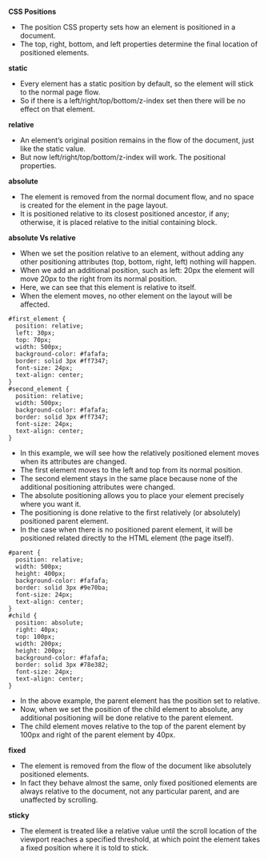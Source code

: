 **CSS Positions**

* The position CSS property sets how an element is positioned in a document.
* The top, right, bottom, and left properties determine the final location of positioned elements.

**static**

* Every element has a static position by default, so the element will stick to the normal page flow.
* So if there is a left/right/top/bottom/z-index set then there will be no effect on that element.

**relative**

* An element’s original position remains in the flow of the document, just like the static value.
* But now left/right/top/bottom/z-index will work. The positional properties.

**absolute**

* The element is removed from the normal document flow, and no space is created for the element in the page layout. 
* It is positioned relative to its closest positioned ancestor, if any; otherwise, it is placed relative to the initial containing block.

**absolute Vs relative**

* When we set the position relative to an element, without adding any other positioning attributes (top, bottom, right, left) nothing will happen.
* When we add an additional position, such as left: 20px the element will move 20px to the right from its normal position. 
* Here, we can see that this element is relative to itself. 
* When the element moves, no other element on the layout will be affected.

```
#first_element { 
  position: relative; 
  left: 30px; 
  top: 70px; 
  width: 500px; 
  background-color: #fafafa; 
  border: solid 3px #ff7347; 
  font-size: 24px; 
  text-align: center; 
} 
#second_element { 
  position: relative; 
  width: 500px; 
  background-color: #fafafa; 
  border: solid 3px #ff7347; 
  font-size: 24px; 
  text-align: center; 
}
```

* In this example, we will see how the relatively positioned element moves when its attributes are changed. 
* The first element moves to the left and top from its normal position. 
* The second element stays in the same place because none of the additional positioning attributes were changed.
* The absolute positioning allows you to place your element precisely where you want it.
* The positioning is done relative to the first relatively (or absolutely) positioned parent element. 
* In the case when there is no positioned parent element, it will be positioned related directly to the HTML element (the page itself).

```
#parent { 
  position: relative; 
  width: 500px; 
  height: 400px; 
  background-color: #fafafa; 
  border: solid 3px #9e70ba; 
  font-size: 24px; 
  text-align: center; 
} 
#child { 
  position: absolute; 
  right: 40px; 
  top: 100px; 
  width: 200px; 
  height: 200px; 
  background-color: #fafafa; 
  border: solid 3px #78e382; 
  font-size: 24px; 
  text-align: center; 
}
```

* In the above example, the parent element has the position set to relative. 
* Now, when we set the position of the child element to absolute, any additional positioning will be done relative to the parent element. 
* The child element moves relative to the top of the parent element by 100px and right of the parent element by 40px.

**fixed**

* The element is removed from the flow of the document like absolutely positioned elements.
* In fact they behave almost the same, only fixed positioned elements are always relative to the document, not any particular parent, and are unaffected by scrolling.

**sticky**
* The element is treated like a relative value until the scroll location of the viewport reaches a specified threshold, at which point the element takes a fixed position where it is told to stick.
